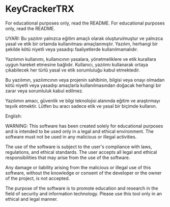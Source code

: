 # KeyCrackerTRX
For educational purposes only, read the README. 
For educational purposes only, read the README.

UYARI: Bu yazılım yalnızca eğitim amaçlı olarak oluşturulmuştur ve yalnızca yasal ve etik bir ortamda kullanılması amaçlanmıştır. Yazılım, herhangi bir şekilde kötü niyetli veya yasadışı faaliyetlerde kullanılmamalıdır.

Yazılımın kullanımı, kullanıcının yasalara, yönetmeliklere ve etik kurallara uygun hareket etmesine bağlıdır. Kullanıcı, yazılımı kullanarak ortaya çıkabilecek her türlü yasal ve etik sorumluluğu kabul etmektedir.

Bu yazılımın, yazılımcının veya projenin sahibinin, bilgisi veya onayı olmadan kötü niyetli veya yasadışı amaçlarla kullanılmasından doğacak herhangi bir zarar veya sorumluluk kabul edilmez.

Yazılımın amacı, güvenlik ve bilgi teknolojisi alanında eğitim ve araştırmayı teşvik etmektir. Lütfen bu aracı sadece etik ve yasal bir biçimde kullanın.

English:

WARNING: This software has been created solely for educational purposes and is intended to be used only in a legal and ethical environment. The software must not be used in any malicious or illegal activities.

The use of the software is subject to the user's compliance with laws, regulations, and ethical standards. The user accepts all legal and ethical responsibilities that may arise from the use of the software.

Any damage or liability arising from the malicious or illegal use of this software, without the knowledge or consent of the developer or the owner of the project, is not accepted.

The purpose of the software is to promote education and research in the field of security and information technology. Please use this tool only in an ethical and legal manner.
